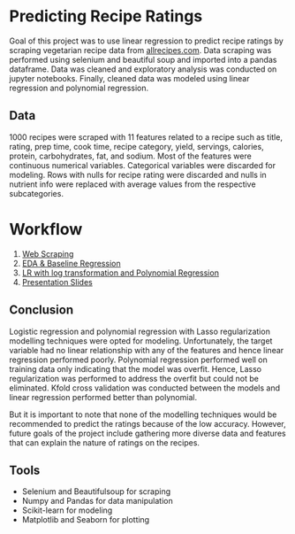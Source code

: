 # Predicting Recipe Ratings

Goal of this project was to use linear regression to predict recipe ratings by scraping vegetarian recipe data from [allrecipes.com](https://www.allrecipes.com/). Data scraping was performed using selenium and beautiful soup and imported into a pandas dataframe. Data was cleaned and exploratory analysis was conducted on jupyter notebooks. Finally, cleaned data was modeled using linear regression and polynomial regression. 


## Data

1000 recipes were scraped with 11 features related to a recipe such as title, rating, prep time, cook time, recipe category, yield, servings, calories, protein, carbohydrates, fat, and sodium. Most of the features were continuous numerical variables. Categorical variables were discarded for modeling. Rows with nulls for recipe rating were discarded and nulls in nutrient info were replaced with average values from the respective subcategories.

# Workflow
1. [Web Scraping](https://github.com/PrasunaM/Predict_Recipe_Rating-MetisRegression/blob/0ee936eb397f92b00064e8600fc22a39f6ca942c/AllRecipes_Scraping%20Part1.ipynb)
2. [EDA & Baseline Regression](https://github.com/PrasunaM/Predict_Recipe_Rating-MetisRegression/blob/0ee936eb397f92b00064e8600fc22a39f6ca942c/AllRecipes_EDA%20&%20Baseline%20Regression.ipynb)
3. [LR with log transformation and Polynomial Regression](https://github.com/PrasunaM/Predict_Recipe_Rating-MetisRegression/blob/0ee936eb397f92b00064e8600fc22a39f6ca942c/AllRecipes_EDA%20&%20Baseline%20Regression.ipynb)
4. [Presentation Slides](https://github.com/PrasunaM/Predict_Recipe_Rating-MetisRegression/blob/0ee936eb397f92b00064e8600fc22a39f6ca942c/Regression_presentation.pdf)


## Conclusion

Logistic regression and polynomial regression with Lasso regularization modelling techniques were opted for modeling. Unfortunately, the target variable had no linear relationship with any of the features and hence linear regression performed poorly. Polynomial regression performed well on training data only indicating that the model was overfit. Hence, Lasso regularization was performed to address the overfit but could not be eliminated. Kfold cross validation was conducted between the models and linear regression performed better than polynomial.

But it is important to note that none of the modelling techniques would be recommended to predict the ratings because of the low accuracy. However, future goals of the project include gathering more diverse data and features that can explain the nature of ratings on the recipes.

## Tools

* Selenium and Beautifulsoup for scraping
* Numpy and Pandas for data manipulation
* Scikit-learn for modeling
* Matplotlib and Seaborn for plotting



